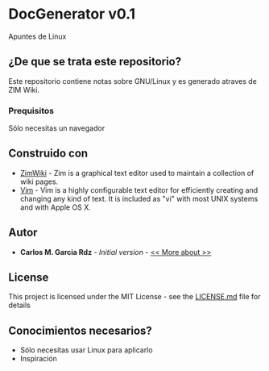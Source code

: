 # DocGenerator v0.1

Apuntes de Linux

## ¿De que se trata este repositorio?

Este repositorio contiene notas sobre GNU/Linux y es generado atraves de ZIM Wiki.

### Prequisitos

Sólo necesitas un navegador

## Construido con

* [ZimWiki](http://zim-wiki.org/) - Zim is a graphical text editor used to maintain a collection of wiki pages.
* [Vim](https://www.vim.org/) - Vim is a highly configurable text editor for efficiently creating and changing any kind of text. It is included as "vi" with most UNIX systems and with Apple OS X. 


## Autor

* **Carlos M. Garcia Rdz** - *Initial version* - [ << More about >> ](https://canrosss.github.io/)

## License

This project is licensed under the MIT License - see the [LICENSE.md](LICENSE.md) file for details

## Conocimientos necesarios?

* Sólo necesitas usar Linux para aplicarlo
* Inspiración
